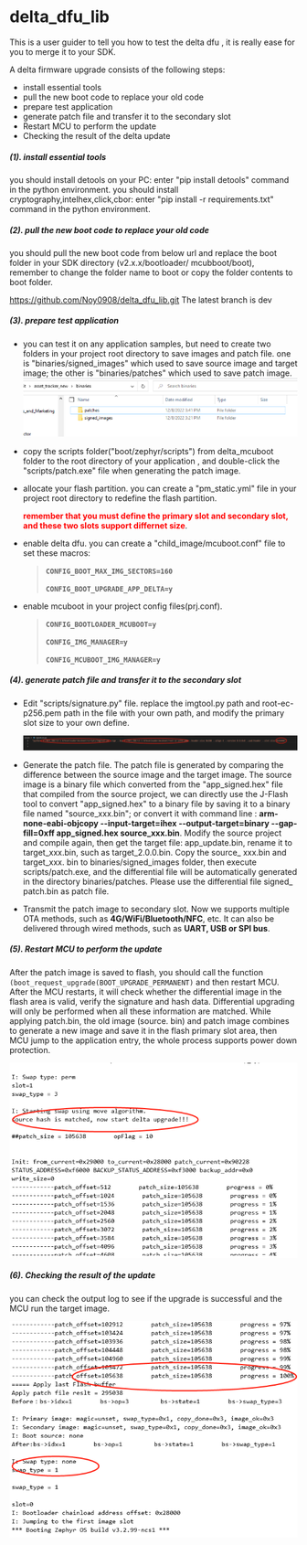 # delta_dfu_lib
This is a user guider to tell you how to test the delta dfu , it is really ease for you to merge it to your SDK. 

A delta firmware upgrade consists of the following steps:

- install essential tools  
- pull the new boot code to replace your old code 
- prepare test application
- generate patch file and transfer it to the secondary slot
- Restart MCU to perform the update
- Checking the result of the delta update

##### (1). install essential tools
you should install detools on your PC: enter  "pip install detools"  command in the python environment.
you should install cryptography,intelhex,click,cbor: enter  "pip install -r requirements.txt" command in the python environment.

##### (2). pull the new boot code to replace your old code 
you should pull the new boot code from below url and replace the boot folder in your SDK directory (v2.x.x/bootloader/ mcubboot/boot),  
remember to change the folder name to boot or copy the folder contents to boot folder. 

https://github.com/Noy0908/delta_dfu_lib.git              The latest branch is dev

##### (3). prepare test application
- you can test it on any application samples,  but need to create two folders in your project root directory to save images and patch file. 
one is "binaries/signed_images"  which used to save source image and target image; the other is "binaries/patches" which used to save patch image. 
![binaries](zephyr\delta_dfu_lib\picture\folders.png)

- copy the scripts folder("boot/zephyr/scripts") from delta_mcuboot folder to the root directory of your application , 
  and double-click the "scripts/patch.exe" file when generating the patch image. 

- allocate your flash partition. you can create a "pm_static.yml" file in your project root directory to redefine the flash partition. 

  <font color = "red">**remember that you must define the primary slot and secondary slot, and these two slots support differnet size**</font>.

- enable delta dfu.  you can create a "child_image/mcuboot.conf" file to set these macros:

  >**`CONFIG_BOOT_MAX_IMG_SECTORS=160`**
  >
  >**`CONFIG_BOOT_UPGRADE_APP_DELTA=y`**

- enable mcuboot in your project config files(prj.conf). 

  > **`CONFIG_BOOTLOADER_MCUBOOT=y`**
  >
  > **`CONFIG_IMG_MANAGER=y `**
  >
  > **`CONFIG_MCUBOOT_IMG_MANAGER=y `**
  
 ##### (4). generate patch file and transfer it to the secondary slot

- Edit "scripts/signature.py" file. replace the imgtool.py path and root-ec-p256.pem path in the file with your own path, and modify the primary slot size to your own define.

  ![signature](zephyr\delta_dfu_lib\picture\signature.png)

- Generate the patch file. The patch file is generated by comparing the difference between the source image and the target image. The source image is a binary file which converted from the "app_signed.hex" file that compiled from the source project, we can directly use the J-Flash tool to convert "app_signed.hex" to a binary file by saving it to a binary file named "source_xxx.bin"; or convert it with command line : **arm-none-eabi-objcopy --input-target=ihex --output-target=binary --gap-fill=0xff app_signed.hex source_xxx.bin**. Modify the source project and compile again, then get the target file: app_update.bin, rename it to target_xxx.bin, such as target_2.0.0.bin. Copy the source_ xxx.bin and target_xxx. bin to binaries/signed_images folder, then execute scripts/patch.exe, and the differential file will be automatically generated in the directory binaries/patches. Please use the differential file signed_ patch.bin as patch file.

- Transmit the patch image to secondary slot. Now we supports multiple OTA methods, such as **4G/WiFi/Bluetooth/NFC**, etc. It can also be delivered through wired methods, such as **UART, USB or SPI bus**.

##### (5). Restart MCU to perform the update

After the patch image is saved to flash, you should call the function `(boot_request_upgrade(BOOT_UPGRADE_PERMANENT)` and then restart MCU. After the MCU restarts, it will check whether the differential image in the flash area is valid, verify the signature and hash data. Differential upgrading will only be performed when all these information are matched. While applying patch.bin, the old image (source. bin) and patch image combines to generate a new image and save it in the flash primary slot area, then MCU jump to the application entry, the whole process supports power down protection.

![applying](zephyr\delta_dfu_lib\picture\applying.png)

##### (6). Checking the result of the update

you can check the output log to see if the upgrade is successful and the MCU run the target image.

![upgrade successful](zephyr\delta_dfu_lib\picture\upgrated.png)
